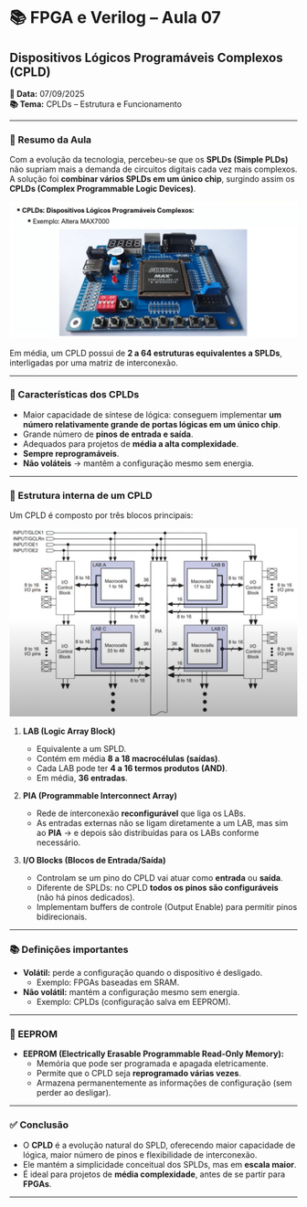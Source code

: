 # 📚 FPGA e Verilog – Aula 07  
## Dispositivos Lógicos Programáveis Complexos (CPLD)  

**📅 Data:** 07/09/2025  
**📚 Tema:** CPLDs – Estrutura e Funcionamento  

---

### 📖 Resumo da Aula
Com a evolução da tecnologia, percebeu-se que os **SPLDs (Simple PLDs)** não supriam mais a demanda de circuitos digitais cada vez mais complexos.  
A solução foi **combinar vários SPLDs em um único chip**, surgindo assim os **CPLDs (Complex Programmable Logic Devices)**.  

![Placa CPLD Altera MAX7000](./Imagens/cpld-placa.png)  

Em média, um CPLD possui de **2 a 64 estruturas equivalentes a SPLDs**, interligadas por uma matriz de interconexão.  

---

### 🔎 Características dos CPLDs
- Maior capacidade de síntese de lógica: conseguem implementar **um número relativamente grande de portas lógicas em um único chip**.  
- Grande número de **pinos de entrada e saída**.  
- Adequados para projetos de **média a alta complexidade**.  
- **Sempre reprogramáveis**.  
- **Não voláteis** → mantêm a configuração mesmo sem energia.  

---

### 📌 Estrutura interna de um CPLD
Um CPLD é composto por três blocos principais:

![Arquitetura interna CPLD](./Imagens/cpld-arquitetura.png)  

1. **LAB (Logic Array Block)**  
   - Equivalente a um SPLD.  
   - Contém em média **8 a 18 macrocélulas (saídas)**.  
   - Cada LAB pode ter **4 a 16 termos produtos (AND)**.  
   - Em média, **36 entradas**.  

2. **PIA (Programmable Interconnect Array)**  
   - Rede de interconexão **reconfigurável** que liga os LABs.  
   - As entradas externas não se ligam diretamente a um LAB, mas sim ao **PIA** → e depois são distribuídas para os LABs conforme necessário.  

3. **I/O Blocks (Blocos de Entrada/Saída)**  
   - Controlam se um pino do CPLD vai atuar como **entrada** ou **saída**.  
   - Diferente de SPLDs: no CPLD **todos os pinos são configuráveis** (não há pinos dedicados).  
   - Implementam buffers de controle (Output Enable) para permitir pinos bidirecionais.  

---

### 📚 Definições importantes
- **Volátil:** perde a configuração quando o dispositivo é desligado.  
  - Exemplo: FPGAs baseadas em SRAM.  
- **Não volátil:** mantém a configuração mesmo sem energia.  
  - Exemplo: CPLDs (configuração salva em EEPROM).  

---

### 💾 EEPROM
- **EEPROM (Electrically Erasable Programmable Read-Only Memory):**  
  - Memória que pode ser programada e apagada eletricamente.  
  - Permite que o CPLD seja **reprogramado várias vezes**.  
  - Armazena permanentemente as informações de configuração (sem perder ao desligar).  

---

### ✅ Conclusão
- O **CPLD** é a evolução natural do SPLD, oferecendo maior capacidade de lógica, maior número de pinos e flexibilidade de interconexão.  
- Ele mantém a simplicidade conceitual dos SPLDs, mas em **escala maior**.  
- É ideal para projetos de **média complexidade**, antes de se partir para **FPGAs**.  

---
